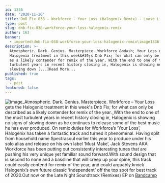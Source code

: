 ```yaml
---
id: 1336
date: '2020-11-26'
title: DnB Fix 038 – Workforce - Your Loss (Halogenix Remix) - Loose Lips
type: post
slug: dnb-fix-038-workforce-your-loss-halogenix-remix
author: 163
banner:
  - imported\dnb-fix-038-workforce-your-loss-halogenix-remix\image1336.jpeg
description: >-
  Atmospheric. Dark. Genius. Masterpiece. Workforce &ndash; Your Loss gets the
  Halogenix treatment in this week&#39;s Dnb Fix; for what can only be described
  as a likely contender for remix of the year. With the end to one of the most
  turbulent years in recent history closing in, Halogenix is showing no signs of
  slowing down [...]Read More...
published: true
tags:
  - post
featured: false
---
```

![image](../imported\dnb-fix-038-workforce-your-loss-halogenix-remix\image1336.jpeg)_Atmospheric. Dark. Genius. Masterpiece. Workforce – Your Loss gets the Halogenix treatment in this week's Dnb Fix; for what can only be described as a likely contender for remix of the year._With the end to one of the most turbulent years in recent history closing in, Halogenix is showing no signs of slowing down as he continues to release some of the best music he has ever produced. On remix duties for Workforce’s ‘Your Loss’, Halogenix has taken a fantastic track and turned it phenomenal. Having split from household name Spectrasoul earlier this year to produce under his solo alias and release on his own label ‘Must Make’, Jack Stevens AKA Workforce has been putting out consistently interesting tunes that are pushing his very unique yet familiar sound forward.With sound design that is second to none and a bassline that will creep up your spine, this track could easily contend for remix of the year, and could arguably knock Halogenix’s own future classic ‘Independent’ off the top spot for best track of 2020.Out now on the Late Night Soundtrack (Remixes) EP on [Bandcamp](https://workforce.bandcamp.com/album/late-night-soundtrack-remixes)